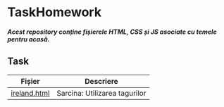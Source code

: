 # TaskHomework

***Acest repository conține fișierele HTML, CSS și JS asociate cu temele pentru acasă.***


## Task

| Fișier         | Descriere                                   |
|----------------|---------------------------------------------|
| [ireland.html](https://github.com/riafaya/1rep/blob/master/ireland.html) | Sarcina: Utilizarea tagurilor **<script> <base> <link> <style> <meta> <title>**     |
| [ex1.html](https://github.com/riafaya/1rep/blob/master/ex1.html)     | Sarcina: Utilizarea blocurilor de **culoare si imagini insertate**                                  |
| [ex2.html](https://github.com/riafaya/1rep/blob/master/ex2.html)     | Sarcina: Utilizrarea tagurilor **Block/Inline**                                 |
| [ex3.html](https://github.com/riafaya/1rep/blob/master/ex3.html)     | Sarcina: Utilizarea listelor **neordonate**                                   |
| [ex4.html](https://github.com/riafaya/1rep/blob/master/ex4.html)     | Sarcina: Utilizarea listelor **ordonate**       |
| [ex5.html](https://github.com/riafaya/1rep/blob/master/ex5.html)     | Sarcina: Utilizarea listelor **de definiții** |
| [ex6.html](https://github.com/riafaya/1rep/blob/master/ex6.html)     | Sarcina: Utilizarea elementelor pentru **"Header,Index,NavBar,Content,Footer"**                                    |
| [ex7.html](https://github.com/riafaya/1rep/blob/master/ex7.html)     | Sarcina: Utilizarea  **tabelelor** |
| [ex8.html](https://github.com/riafaya/1rep/blob/master/ex8.html)     | Sarcina: Utilizarea  **forms** |
| [ex9.html](https://github.com/riafaya/1rep/blob/master/ex9.html)     | Sarcina: Utilizarea selecturilor de **stilizarea folosind html**  |
| [ex10.html](https://github.com/riafaya/1rep/blob/master/ex10.html)     | Sarcina: Utilizarea stilizarii in  **CCS** |
| [listStyle.ccs](https://github.com/riafaya/1rep/blob/master/listStyle.css)     | Sarcina: Utilizarea  **stilizarilor prin css** |
| [ex11.html](https://github.com/riafaya/1rep/blob/master/exTask/ex11.html)     | Sarcina: Utilizarea  **listelor cu iconita** |
| [ex12.html](https://github.com/riafaya/1rep/blob/master/exTask/ex12.html)     | Sarcina: Utilizarea formelor unde la fiecare input  **este folosita anumita stilizare** |
| [ex13.html](https://github.com/riafaya/1rep/blob/master/exTask2/ex13.html)     | Sarcina: Utilizarea stilizari pentru a oferi culoare **fiecarei celule prin clase** |
| [ex13V2.html](https://github.com/riafaya/1rep/blob/master/exTask2/ex13V2.html)     | Sarcina: Utilizarea stilizari pentru a oferi culoare **fiecarei celule folosind pseudo-clasa nth-child**  |
| [boxModel.html](https://github.com/riafaya/1rep/blob/master/exTask3/boxModel.html)     | Sarcina: Utilizarea stilizari pentru a crea **un box cu anumiti parametri specificati**  |
| [imageBox.html](https://github.com/riafaya/1rep/blob/master/exTask3/imaxeBox.html)     | Sarcina: Utilizarea stilizari a unui **fișier care să conțină cel puțin trei imagini, aplicând chenare și culori de fundal pentru un aspect personalizat.** | 
| [example.html](https://github.com/riafaya/1rep/blob/master/example.html)     | Sarcina: Utilizarea stilizari **textului pentru 9 boxe/tabele diferite** | 
| [positionStyle.css](https://github.com/riafaya/1rep/blob/master/exTask4/position.html)   | Sarcina: Utilizarea  patru div-uri **poziționate absolut**|
| [position.html](https://github.com/riafaya/1rep/blob/master/exTask4/position.html)   | Sarcina: Utilizarea stilizarea patru div-uri **poziționate absolut**|
| [styleWeb.css](https://github.com/riafaya/1rep/blob/master/exTask4/styleWeb.css)   | Sarcina: Utilizarea  **pentru pagina web** | 
| [aviaSite.html](https://github.com/riafaya/1rep/blob/master/exTask4/aviaSite.html)   | Sarcina: Utilizarea header,top menu, footer, logo **pozitionata relative/absolute** | 
| [webSite.css](https://github.com/riafaya/1rep/blob/master/exTask5/webSite.css)   | Sarcina: Utilizarea  stilizari **pentru pagina web** | 
| [webSite.html](https://github.com/riafaya/1rep/blob/master/exTask5/webSite.html)   | Sarcina: Utilizarea  **display** | 
| [flexBox.css](https://github.com/riafaya/1rep/blob/task6/exTask6/flexBox.css)   | Sarcina: Utilizarea  stilizari boxelor **display-flex** | 
|                                                                                 |                                            |
| [flexoxhtml](https://github.com/riafaya/1rep/blob/task6/exTask6/flexBox.html)   | Sarcina: Utilizarea  **display flex** | 
| [firstBox.html](https://github.com/riafaya/1rep/blob/gitbox/gritBox/firstBox.html)   | Sarcina: Utilizarea  **display grid** | 
| [secondBox.html](https://github.com/riafaya/1rep/blob/gitbox/gritBox/secondBox.html)   | Sarcina: Utilizarea  **display grid** | 
| [thirdBox.html](https://github.com/riafaya/1rep/blob/gitbox/gritBox/thirdBox.html)   | Sarcina: Utilizarea  **display grid** | 
| [fourthBox.html](https://github.com/riafaya/1rep/blob/gitbox/gritBox/fourthBox.html)   | Sarcina: Utilizarea  **display grid** | 
| [fifthBox.html](https://github.com/riafaya/1rep/blob/gitbox/gritBox/fifthBox.html)   | Sarcina: Utilizarea  **display grid** | 
| [sixthBox.html](https://github.com/riafaya/1rep/blob/gitbox/gritBox/sixthBox.html)   | Sarcina: Utilizarea  **display grid** | 
| [seventhBox.html](https://github.com/riafaya/1rep/blob/gitbox/gritBox/seventhBox.html)   | Sarcina: Utilizarea  **display grid** | 
| [eightBox.html](https://github.com/riafaya/1rep/blob/gitbox/gritBox/eighthBox.html)   | Sarcina: Utilizarea  **display grid** | 
| [ninthBox.html](https://github.com/riafaya/1rep/blob/gitbox/gritBox/ninthBox.html)   | Sarcina: Utilizarea  **display grid** | 
| [calculator.html](https://github.com/riafaya/1rep/blob/calculator/calculator.html)   | Sarcina: Utilizarea  **display grid si flex pentru crearea calculator** | 
| [console.html](https://github.com/riafaya/1rep/blob/js/javaScript/console.html)   | Sarcina: Utilizarea js folosind  **console.log()** | 
| [alert.html](https://github.com/riafaya/1rep/blob/js/javaScript/alert.html)   | Sarcina: Utilizarea js folosind  **alert()** | 
| [document.html](https://github.com/riafaya/1rep/blob/js/javaScript/document.html)   | Sarcina: Utilizarea js folosind  **document.write()** | 
| [convert.html](https://github.com/riafaya/1rep/blob/js/jsTask/convert.html)   | Sarcina: Utilizarea js pentru  **convertire** | 
| [mars.html](https://github.com/riafaya/1rep/blob/js/jsTask/mars.html)   | Sarcina: Utilizarea js prin folosirea  **variabilelor** | 

